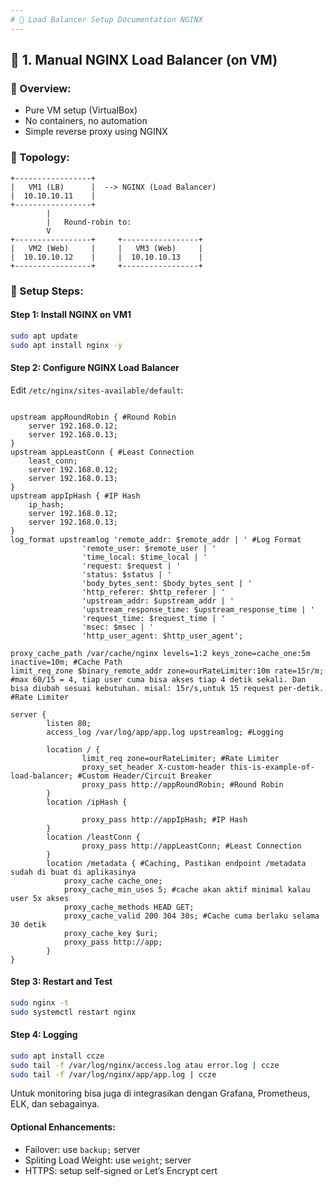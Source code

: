 ```yaml
---
# 🚀 Load Balancer Setup Documentation NGINX
---
```


## 📘 1. Manual NGINX Load Balancer (on VM)

### 🧠 Overview:

- Pure VM setup (VirtualBox)
- No containers, no automation
- Simple reverse proxy using NGINX

### 📡 Topology:

```
+-----------------+
|   VM1 (LB)      |  --> NGINX (Load Balancer)
|  10.10.10.11    |
+-----------------+
        |
        |   Round-robin to:
        V
+-----------------+     +-----------------+
|   VM2 (Web)     |     |   VM3 (Web)     |
|  10.10.10.12    |     |  10.10.10.13    |
+-----------------+     +-----------------+
```

### 🔧 Setup Steps:

#### Step 1: Install NGINX on VM1

```bash
sudo apt update
sudo apt install nginx -y
```

#### Step 2: Configure NGINX Load Balancer

Edit `/etc/nginx/sites-available/default`:

```nginx

upstream appRoundRobin { #Round Robin
    server 192.168.0.12;
    server 192.168.0.13;
}
upstream appLeastConn { #Least Connection
    least_conn;
    server 192.168.0.12;
    server 192.168.0.13;
}
upstream appIpHash { #IP Hash
    ip_hash;
    server 192.168.0.12;
    server 192.168.0.13;
}
log_format upstreamlog 'remote_addr: $remote_addr | ' #Log Format
                'remote_user: $remote_user | '
                'time_local: $time_local | '
                'request: $request | '
                'status: $status | '
                'body_bytes_sent: $body_bytes_sent | '
                'http_referer: $http_referer | '
                'upstream_addr: $upstream_addr | '
                'upstream_response_time: $upstream_response_time | '
                'request_time: $request_time | '
                'msec: $msec | '
                'http_user_agent: $http_user_agent';

proxy_cache_path /var/cache/nginx levels=1:2 keys_zone=cache_one:5m inactive=10m; #Cache Path
limit_req_zone $binary_remote_addr zone=ourRateLimiter:10m rate=15r/m; #max 60/15 = 4, tiap user cuma bisa akses tiap 4 detik sekali. Dan bisa diubah sesuai kebutuhan. misal: 15r/s,untuk 15 request per-detik. #Rate Limiter

server {
        listen 80;
        access_log /var/log/app/app.log upstreamlog; #Logging

        location / {
                limit_req zone=ourRateLimiter; #Rate Limiter
                proxy_set_header X-custom-header this-is-example-of-load-balancer; #Custom Header/Circuit Breaker
                proxy_pass http://appRoundRobin; #Round Robin
        }
        location /ipHash {

                proxy_pass http://appIpHash; #IP Hash
        }
        location /leastConn {
                proxy_pass http://appLeastConn; #Least Connection
        }
        location /metadata { #Caching, Pastikan endpoint /metadata sudah di buat di aplikasinya
            proxy_cache cache_one;
            proxy_cache_min_uses 5; #cache akan aktif minimal kalau user 5x akses
            proxy_cache_methods HEAD GET;
            proxy_cache_valid 200 304 30s; #Cache cuma berlaku selama 30 detik
            proxy_cache_key $uri;
            proxy_pass http://app;
        }
}
```

#### Step 3: Restart and Test

```bash
sudo nginx -t
sudo systemctl restart nginx
```

#### Step 4: Logging

```bash
sudo apt install ccze
sudo tail -f /var/log/nginx/access.log atau error.log | ccze
sudo tail -f /var/log/nginx/app/app.log | ccze
```

Untuk monitoring bisa juga di integrasikan dengan Grafana, Prometheus, ELK, dan sebagainya.

#### Optional Enhancements:

- Failover: use `backup;` server
- Spliting Load Weight: use `weight`; server
- HTTPS: setup self-signed or Let’s Encrypt cert
